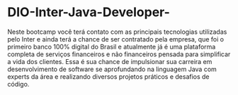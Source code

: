 # DIO-Inter-Java-Developer-
Neste bootcamp você terá contato com as principais tecnologias utilizadas pelo Inter e ainda terá a chance de ser contratado pela empresa, que foi o primeiro banco 100% digital do Brasil e atualmente já é uma plataforma completa de serviços financeiros e não financeiros pensada para simplificar a vida dos clientes. Essa é sua chance de impulsionar sua carreira em desenvolvimento de software se aprofundando na linguagem Java com experts da área e realizando diversos projetos práticos e desafios de código.

